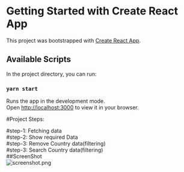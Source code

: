 # Getting Started with Create React App

This project was bootstrapped with [Create React App](https://github.com/facebook/create-react-app).

## Available Scripts

In the project directory, you can run:

### `yarn start`

Runs the app in the development mode.\
Open [http://localhost:3000](http://localhost:3000) to view it in your browser.

#Project Steps:

#step-1: Fetching data <br/>
#step-2: Show required Data <br/>
#step-3: Remove Country data(filtering) <br/>
#step-3: Search Country data(filtering)<br/>
##ScreenShot <br/>
<img src="/alaminstore/country-app/blob/main/src/screenshot/screenshot.png?raw=true" alt="screenshot.png">
